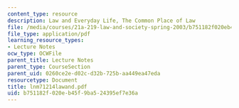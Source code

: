 ```yaml
---
content_type: resource
description: Law and Everyday Life, The Common Place of Law
file: /media/courses/21a-219-law-and-society-spring-2003/b751182f020eb45f9ba524395ef7e36a_lnm71214lawand.pdf
file_type: application/pdf
learning_resource_types:
- Lecture Notes
ocw_type: OCWFile
parent_title: Lecture Notes
parent_type: CourseSection
parent_uid: 0260ce2e-d02c-d32b-725b-aa449ea47eda
resourcetype: Document
title: lnm71214lawand.pdf
uid: b751182f-020e-b45f-9ba5-24395ef7e36a
---
```

